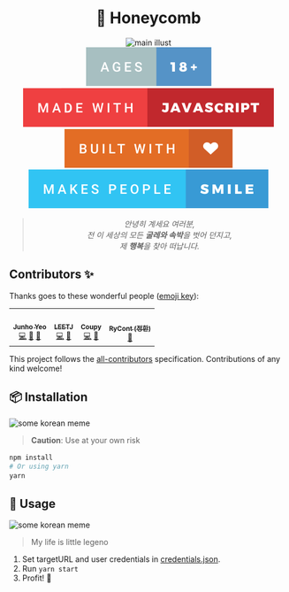 <h1 align="center">
  🐝 Honeycomb
</h1>

<p align="center">
  <img alt="main illust" src="./docs/assets/illust.png" width="256px">
  <br />
  <img alt="ages 18+" src="https://raw.githubusercontent.com/BraveUX/for-the-badge/master/src/images/badges/ages-18.svg">
  <img alt="made with javascript" src="https://raw.githubusercontent.com/BraveUX/for-the-badge/master/src/images/badges/made-with-javascript.svg">
  <br />
  <img alt="built with love" src="https://raw.githubusercontent.com/BraveUX/for-the-badge/master/src/images/badges/built-with-love.svg">
  <img alt="makes people smile" src="https://raw.githubusercontent.com/BraveUX/for-the-badge/master/src/images/badges/makes-people-smile.svg">
  <br />
  <blockquote align="center">
    <i>
      안녕히 계세요 여러분,<br />
      전 이 세상의 모든 <strong>굴레와 속박</strong>을 벗어 던지고,<br />
      제 <strong>행복</strong>을 찾아 떠납니다.
    </i>
  </blockquote>
</p>


## Contributors ✨

Thanks goes to these wonderful people ([emoji key](https://allcontributors.org/docs/en/emoji-key)):

<!-- ALL-CONTRIBUTORS-LIST:START - Do not remove or modify this section -->
<!-- prettier-ignore-start -->
<!-- markdownlint-disable -->
<table>
  <tr>
    <td align="center"><a href="https://trendy-resume.now.sh/"><img src="https://avatars2.githubusercontent.com/u/32605822?v=4?s=100" width="100px;" alt=""/><br /><sub><b>Junho Yeo</b></sub></a><br /><a href="https://github.com/Junho Yeo/honeycomb/commits?author=junhoyeo" title="Code">💻</a> <a href="https://github.com/Junho Yeo/honeycomb/commits?author=junhoyeo" title="Documentation">📖</a> <a href="#maintenance-junhoyeo" title="Maintenance">🚧</a></td>
    <td align="center"><a href="https://github.com/electrochemistry04"><img src="https://avatars0.githubusercontent.com/u/48921632?v=4?s=100" width="100px;" alt=""/><br /><sub><b>LEETJ</b></sub></a><br /><a href="https://github.com/Junho Yeo/honeycomb/commits?author=electrochemistry04" title="Code">💻</a> <a href="https://github.com/Junho Yeo/honeycomb/issues?q=author%3Aelectrochemistry04" title="Bug reports">🐛</a></td>
    <td align="center"><a href="https://github.com/HyeokjinKang"><img src="https://avatars1.githubusercontent.com/u/63301941?v=4?s=100" width="100px;" alt=""/><br /><sub><b>Coupy</b></sub></a><br /><a href="https://github.com/Junho Yeo/honeycomb/commits?author=HyeokjinKang" title="Code">💻</a> <a href="https://github.com/Junho Yeo/honeycomb/issues?q=author%3AHyeokjinKang" title="Bug reports">🐛</a></td>
    <td align="center"><a href="https://github.com/rycont"><img src="https://avatars1.githubusercontent.com/u/35295182?v=4?s=100" width="100px;" alt=""/><br /><sub><b>RyCont (정한)</b></sub></a><br /><a href="#ideas-rycont" title="Ideas, Planning, & Feedback">🤔</a></td>
  </tr>
</table>

<!-- markdownlint-enable -->
<!-- prettier-ignore-end -->
<!-- ALL-CONTRIBUTORS-LIST:END -->

This project follows the [all-contributors](https://github.com/all-contributors/all-contributors) specification. Contributions of any kind welcome!

## 📦 Installation

<img alt="some korean meme" src="./docs/assets/meme-1.jpg" width="512px">

> **Caution**: Use at your own risk

```bash
npm install
# Or using yarn
yarn
```

## 🚀 Usage

<img alt="some korean meme" src="./docs/assets/meme-2.jpg" width="512px">

> My life is little legeno

1. Set targetURL and user credentials in [credentials.json](./credentials.json).
2. Run `yarn start`
3. Profit! 🙌
